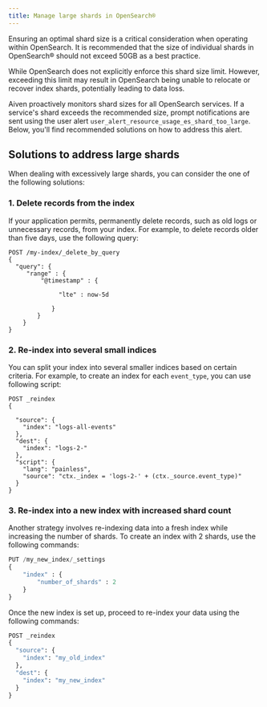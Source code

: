 ```yaml
---
title: Manage large shards in OpenSearch®
---
```


Ensuring an optimal shard size is a critical consideration when
operating within OpenSearch. It is recommended that the size of
individual shards in OpenSearch® should not exceed 50GB as a best
practice.

While OpenSearch does not explicitly enforce this shard size limit.
However, exceeding this limit may result in OpenSearch being unable to
relocate or recover index shards, potentially leading to data loss.

Aiven proactively monitors shard sizes for all OpenSearch services. If a
service's shard exceeds the recommended size, prompt notifications are
sent using the user alert
`user_alert_resource_usage_es_shard_too_large`. Below, you'll find
recommended solutions on how to address this alert.

## Solutions to address large shards

When dealing with excessively large shards, you can consider the one of
the following solutions:

### 1. Delete records from the index

If your application permits, permanently delete records, such as old
logs or unnecessary records, from your index. For example, to delete
records older than five days, use the following query:

```
POST /my-index/_delete_by_query
{
  "query": {
     "range" : {
         "@timestamp" : {

              "lte" : now-5d

            }
        }
    }
}
```

### 2. Re-index into several small indices

You can split your index into several smaller indices based on certain
criteria. For example, to create an index for each `event_type`, you can
use following script:

```
POST _reindex
{

  "source": {
    "index": "logs-all-events"
  },
  "dest": {
    "index": "logs-2-"
  },
  "script": {
    "lang": "painless",
    "source": "ctx._index = 'logs-2-' + (ctx._source.event_type)"
  }
}
```

### 3. Re-index into a new index with increased shard count

Another strategy involves re-indexing data into a fresh index while
increasing the number of shards. To create an index with 2 shards,
use the following commands:

```python
PUT /my_new_index/_settings
{
    "index" : {
        "number_of_shards" : 2
    }
}
```

Once the new index is set up, proceed to re-index your data using the
following commands:

```python
POST _reindex
{
  "source": {
    "index": "my_old_index"
  },
  "dest": {
    "index": "my_new_index"
  }
}
```
